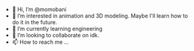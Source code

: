 - 👋 Hi, I’m @momobani
- 👀 I’m interested in animation and 3D modeling. Maybe I'll learn how to do it in the future.
- 🌱 I’m currently learning engineering
- 💞️ I’m looking to collaborate on idk.
- 📫 How to reach me ...

<!---
momobani/momobani is a ✨ special ✨ repository because its `README.md` (this file) appears on your GitHub profile.
You can click the Preview link to take a look at your changes.
--->
